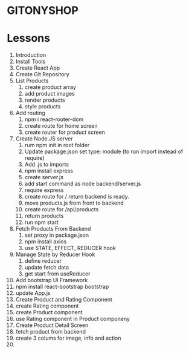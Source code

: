 # GITONYSHOP

# Lessons

1. Introduction
2. Install Tools
3. Create React App
4. Create Git Repository
5. List Products
   1. create product array
   2. add product images
   3. render products
   4. style products
6. Add routing
   1. npm i react-router-dom
   2. create route for home screen
   3. create router for product screen
7. Create Node.JS server
   1. rum npm init in root folder
   2. Update package.json set type: module (to run import instead of require)
   3. Add .js to imports
   4. npm install express
   5. create server.js
   6. add start command as node backend/server.js
   7. require express
   8. create route for / return backend is ready.
   9. move products.js from front to backend
   10. create route for /api/products
   11. return products
   12. run npm start
8. Fetch Products From Backend
   1. set proxy in package.json
   2. npm install axios
   3. use STATE, EFFECT, REDUCER hook
9. Manage State by Reducer Hook
   1. define reducer
   2. update fetch data
   3. get start from useReducer
10. Add bootstrap UI Framework
11. npm install react-bootstrap bootstrap
12. update App.js
13. Create Product and Rating Component
14. create Rating component
15. create Product component
16. use Rating component in Product componeny
17. Create Product Detail Screen
18. fetch product from backend
19. create 3 colums for image, info and action
20.
